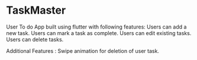 # TaskMaster


User
To do App built using flutter with following features:
Users can add a new task.
Users can mark a task as complete.
Users can edit existing tasks.
Users can delete tasks.

Additional Features :
Swipe animation for deletion of user task.


